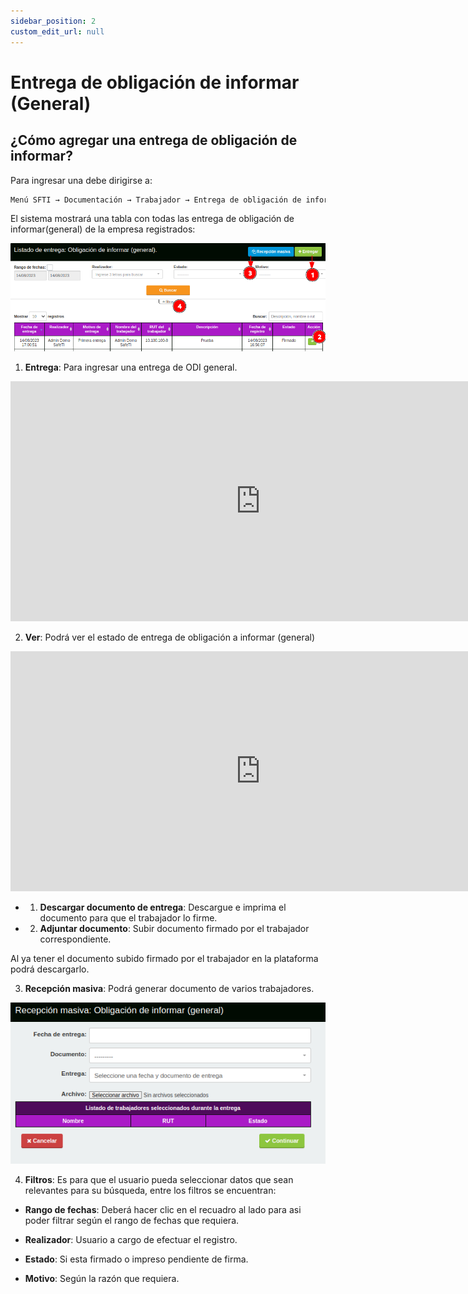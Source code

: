 ```yaml
---
sidebar_position: 2
custom_edit_url: null
---
```

# Entrega de obligación de informar (General)
## ¿Cómo agregar una entrega de obligación de informar?
Para ingresar una debe dirigirse a:

<div align="center">

```bash
Menú SFTI → Documentación → Trabajador → Entrega de obligación de informar (general)
```
</div>

El sistema mostrará una tabla con todas las entrega de obligación de informar(general) de la empresa registrados:

<div align="center">

![entrega general](/img/img_manual/img_documentacion/2023-08-14_17-40.png)

</div>

1. **Entrega**: Para ingresar una entrega de ODI general.

<div align="center">

<iframe width="800" height="384" src="https://www.youtube.com/embed/bUxrNNTheF8" title="YouTube video player" frameborder="0" allow="accelerometer; autoplay; clipboard-write; encrypted-media; gyroscope; picture-in-picture; web-share" allowfullscreen></iframe>

</div>

2. **Ver**: Podrá ver el estado de entrega de obligación a informar (general)

<div align="center">

<iframe width="800" height="384" src="https://www.youtube.com/embed/wnRYT5eI0ws" title="YouTube video player" frameborder="0" allow="accelerometer; autoplay; clipboard-write; encrypted-media; gyroscope; picture-in-picture; web-share" allowfullscreen></iframe>

</div>

* 1. **Descargar documento de entrega**: Descargue e imprima el documento para que el trabajador lo firme.

* 2. **Adjuntar documento**: Subir documento firmado por el trabajador correspondiente.

Al ya tener el documento subido firmado por el trabajador en la plataforma podrá descargarlo.

3. **Recepción masiva**: Podrá generar documento de varios trabajadores.

<div align="center">

![entrega general](/img/img_manual/img_documentacion/2023-08-14_17-43.png)
</div>

4. **Filtros**: Es para que el usuario pueda seleccionar datos que sean relevantes para su búsqueda, entre los filtros se encuentran:

* **Rango de fechas**: Deberá hacer clic en el recuadro al lado para asi poder filtrar según el rango de fechas que requiera.

* **Realizador**: Usuario a cargo de efectuar el registro.

* **Estado**: Si esta firmado o impreso pendiente de firma.

* **Motivo**: Según la razón que requiera.
